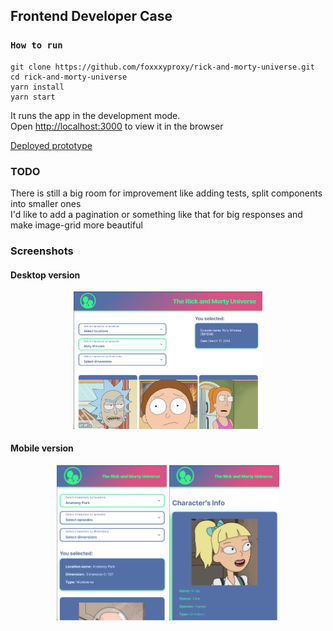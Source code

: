 ## Frontend Developer Case

### `How to run`

    git clone https://github.com/foxxxyproxy/rick-and-morty-universe.git
    cd rick-and-morty-universe
    yarn install
    yarn start

It runs the app in the development mode.<br>
Open [http://localhost:3000](http://localhost:3000) to view it in the browser <br>

[Deployed prototype](https://rick-and-morty-universe.vercel.app/)

### TODO
There is still a big room for improvement like adding tests, split components into smaller ones <br>
I'd like to add a pagination or something like that for big responses and make image-grid more beautiful <br>

### Screenshots
#### Desktop version
<p align="center">
  <img src="https://github.com/foxxxyproxy/rick-and-morty-universe/blob/main/src/assets/screenshots/4.png" width="60%">
</p>

#### Mobile version
<p align="center">
  <img src="https://github.com/foxxxyproxy/rick-and-morty-universe/blob/main/src/assets/screenshots/1.png" width="35%">
  <img src="https://github.com/foxxxyproxy/rick-and-morty-universe/blob/main/src/assets/screenshots/2.png" width="35%">
</p>

 
